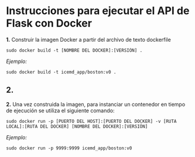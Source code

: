 # Instrucciones para ejecutar el API de Flask con Docker

**1.** Construir la imagen Docker a partir del archivo de texto dockerfile
```
sudo docker build -t [NOMBRE DEL DOCKER]:[VERSIÓN] .
```
*Ejemplo:* 
```
sudo docker build -t icemd_app/boston:v0 .
```

## 2.

       

**2.** Una vez construida la imagen, para instanciar un contenedor en tiempo de ejecución se utiliza el siguiente comando:
```
sudo docker run -p [PUERTO DEL HOST]:[PUERTO DEL DOCKER] -v [RUTA LOCAL]:[RUTA DEL DOCKER] [NOMBRE DEL DOCKER]:[VERSIÓN]
```
*Ejemplo:*
```
sudo docker run -p 9999:9999 icemd_app/boston:v0
```


